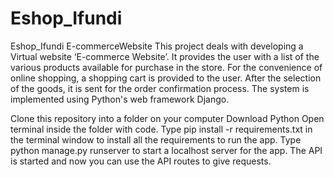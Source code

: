# Eshop_Ifundi
Eshop_Ifundi
E-commerceWebsite
This project deals with developing a Virtual website ‘E-commerce Website’. It provides the user with a list of the various products available for purchase in the store. For the convenience of online shopping, a shopping cart is provided to the user. After the selection of the goods, it is sent for the order confirmation process. The system is implemented using Python's web framework Django.

Clone this repository into a folder on your computer
Download Python
Open terminal inside the folder with code.
Type pip install -r requirements.txt in the terminal window to install all the requirements to run the app.
Type python manage.py runserver to start a localhost server for the app.
The API is started and now you can use the API routes to give requests.
